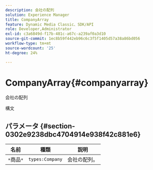 ```yaml
---
description: 会社の配列
solution: Experience Manager
title: CompanyArray
feature: Dynamic Media Classic、SDK/API
role: Developer,Administrator
exl-id: c3a6849d-f17b-481c-a67c-a239af0a3d10
source-git-commit: 1ec8b59f442eb96c6c3f5f1405d57a38a86bd056
workflow-type: tm+mt
source-wordcount: '25'
ht-degree: 24%

---
```


# CompanyArray{#companyarray}

会社の配列

構文

## パラメータ {#section-0302e9238dbc4704914e938f42c881e6}

| 名前 | 種類 | 説明 |
|---|---|---|
| `*`商品`*` | `types:Company` | 会社の配列。 |
